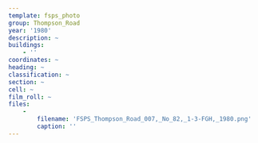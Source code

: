```yaml
---
template: fsps_photo
group: Thompson_Road
year: '1980'
description: ~
buildings:
    - ''
coordinates: ~
heading: ~
classification: ~
section: ~
cell: ~
film_roll: ~
files:
    -
        filename: 'FSPS_Thompson_Road_007,_No_82,_1-3-FGH,_1980.png'
        caption: ''
---
```

